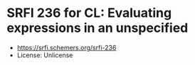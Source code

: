 # SRFI 236 for CL: Evaluating expressions in an unspecified

* https://srfi.schemers.org/srfi-236
* License: Unlicense
